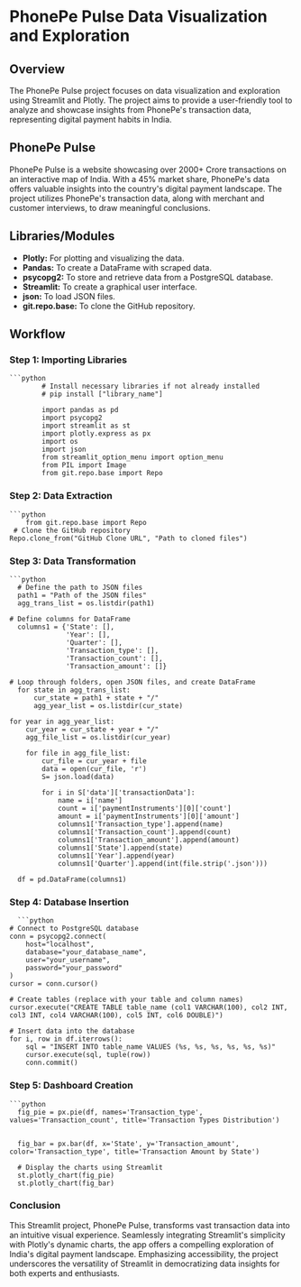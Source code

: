 # PhonePe Pulse Data Visualization and Exploration



## Overview
The PhonePe Pulse project focuses on data visualization and exploration using Streamlit and Plotly. The project aims to provide a user-friendly tool to analyze and showcase insights from PhonePe's transaction data, representing digital payment habits in India.

## PhonePe Pulse
PhonePe Pulse is a website showcasing over 2000+ Crore transactions on an interactive map of India. With a 45% market share, PhonePe's data offers valuable insights into the country's digital payment landscape. The project utilizes PhonePe's transaction data, along with merchant and customer interviews, to draw meaningful conclusions.


## Libraries/Modules
- **Plotly:** For plotting and visualizing the data.
- **Pandas:** To create a DataFrame with scraped data.
- **psycopg2:** To store and retrieve data from a PostgreSQL database.
- **Streamlit:** To create a graphical user interface.
- **json:** To load JSON files.
- **git.repo.base:** To clone the GitHub repository.

## Workflow

### Step 1: Importing Libraries
    ```python
            # Install necessary libraries if not already installed
            # pip install ["library_name"]
            
            import pandas as pd
            import psycopg2 
            import streamlit as st
            import plotly.express as px
            import os
            import json
            from streamlit_option_menu import option_menu
            from PIL import Image
            from git.repo.base import Repo
            
            
### Step 2: Data Extraction
    ```python
        from git.repo.base import Repo
     # Clone the GitHub repository
    Repo.clone_from("GitHub Clone URL", "Path to cloned files")

### Step 3: Data Transformation
    ```python
      # Define the path to JSON files
      path1 = "Path of the JSON files"
      agg_trans_list = os.listdir(path1)

    # Define columns for DataFrame
      columns1 = {'State': [],
                  'Year': [], 
                  'Quarter': [],
                  'Transaction_type': [],
                  'Transaction_count': [], 
                  'Transaction_amount': []}

    # Loop through folders, open JSON files, and create DataFrame
      for state in agg_trans_list:
          cur_state = path1 + state + "/"
          agg_year_list = os.listdir(cur_state)

    for year in agg_year_list:
        cur_year = cur_state + year + "/"
        agg_file_list = os.listdir(cur_year)

        for file in agg_file_list:
            cur_file = cur_year + file
            data = open(cur_file, 'r')
            S= json.load(data)

            for i in S['data']['transactionData']:
                name = i['name']
                count = i['paymentInstruments'][0]['count']
                amount = i['paymentInstruments'][0]['amount']
                columns1['Transaction_type'].append(name)
                columns1['Transaction_count'].append(count)
                columns1['Transaction_amount'].append(amount)
                columns1['State'].append(state)
                columns1['Year'].append(year)
                columns1['Quarter'].append(int(file.strip('.json')))
            
      df = pd.DataFrame(columns1)
### Step 4: Database Insertion
      ```python
    # Connect to PostgreSQL database
    conn = psycopg2.connect(
        host="localhost",
        database="your_database_name",
        user="your_username",
        password="your_password"
    )
    cursor = conn.cursor()
    
    # Create tables (replace with your table and column names)
    cursor.execute("CREATE TABLE table_name (col1 VARCHAR(100), col2 INT, col3 INT, col4 VARCHAR(100), col5 INT, col6 DOUBLE)")
    
    # Insert data into the database
    for i, row in df.iterrows():
        sql = "INSERT INTO table_name VALUES (%s, %s, %s, %s, %s, %s)"
        cursor.execute(sql, tuple(row))
        conn.commit()

### Step 5: Dashboard Creation
    ```python
      fig_pie = px.pie(df, names='Transaction_type', values='Transaction_count', title='Transaction Types Distribution')
  
  
      fig_bar = px.bar(df, x='State', y='Transaction_amount', color='Transaction_type', title='Transaction Amount by State')
      
      # Display the charts using Streamlit
      st.plotly_chart(fig_pie)
      st.plotly_chart(fig_bar)

### Conclusion

This Streamlit project, PhonePe Pulse, transforms vast transaction data into an intuitive visual experience. Seamlessly integrating Streamlit's simplicity with Plotly's dynamic charts, the app offers a compelling exploration of India's digital payment landscape. Emphasizing accessibility, the project underscores the versatility of Streamlit in democratizing data insights for both experts and enthusiasts.

